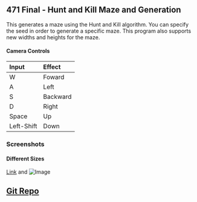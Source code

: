 ## 471 Final - Hunt and Kill Maze and Generation

This generates a maze using the Hunt and Kill algorithm. You can specify the seed in order to generate a specific maze. This program also supports new widths and heights for the maze. 

#### Camera Controls
| Input | Effect |
|:---|:---|
| W | Foward |
| A | Left |
| S | Backward |
| D | Right |
| Space | Up |
| Left-Shift | Down |

### Screenshots

#### Different Sizes



[Link](url) and ![Image](src)

## [Git Repo](https://github.com/calpoly-csc471-fall-17/final-project-DeLucaJ)
